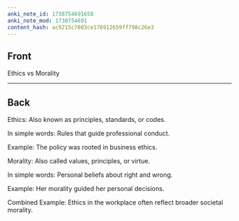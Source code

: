 ```yaml
---
anki_note_id: 1738754691658
anki_note_mod: 1738754691
content_hash: ac9215c7803ce176912659ff798c26e3
---
```


## Front

Ethics vs Morality

<hr/>

## Back

Ethics: Also known as principles, standards, or codes.  
  
In simple words: Rules that guide professional conduct.  
  
Example: The policy was rooted in business ethics.  
  
Morality: Also called values, principles, or virtue.  
  
In simple words: Personal beliefs about right and wrong.  
  
Example: Her morality guided her personal decisions.  
  
Combined Example: Ethics in the workplace often reflect broader societal morality.